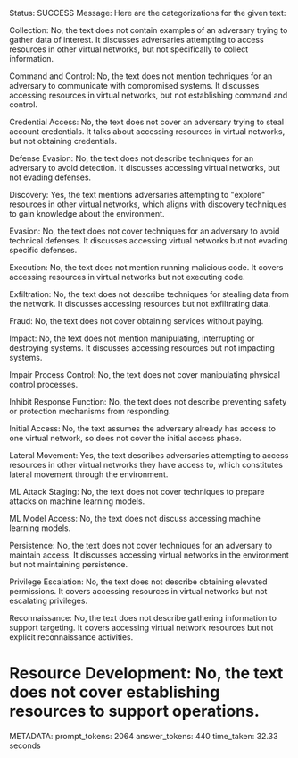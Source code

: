 Status: SUCCESS
Message:  Here are the categorizations for the given text:

Collection: No, the text does not contain examples of an adversary trying to gather data of interest. It discusses adversaries attempting to access resources in other virtual networks, but not specifically to collect information.

Command and Control: No, the text does not mention techniques for an adversary to communicate with compromised systems. It discusses accessing resources in virtual networks, but not establishing command and control.

Credential Access: No, the text does not cover an adversary trying to steal account credentials. It talks about accessing resources in virtual networks, but not obtaining credentials.

Defense Evasion: No, the text does not describe techniques for an adversary to avoid detection. It discusses accessing virtual networks, but not evading defenses.

Discovery: Yes, the text mentions adversaries attempting to "explore" resources in other virtual networks, which aligns with discovery techniques to gain knowledge about the environment.

Evasion: No, the text does not cover techniques for an adversary to avoid technical defenses. It discusses accessing virtual networks but not evading specific defenses.

Execution: No, the text does not mention running malicious code. It covers accessing resources in virtual networks but not executing code.

Exfiltration: No, the text does not describe techniques for stealing data from the network. It discusses accessing resources but not exfiltrating data.

Fraud: No, the text does not cover obtaining services without paying.  

Impact: No, the text does not mention manipulating, interrupting or destroying systems. It discusses accessing resources but not impacting systems.

Impair Process Control: No, the text does not cover manipulating physical control processes.

Inhibit Response Function: No, the text does not describe preventing safety or protection mechanisms from responding.

Initial Access: No, the text assumes the adversary already has access to one virtual network, so does not cover the initial access phase.

Lateral Movement: Yes, the text describes adversaries attempting to access resources in other virtual networks they have access to, which constitutes lateral movement through the environment. 

ML Attack Staging: No, the text does not cover techniques to prepare attacks on machine learning models.

ML Model Access: No, the text does not discuss accessing machine learning models.

Persistence: No, the text does not cover techniques for an adversary to maintain access. It discusses accessing virtual networks in the environment but not maintaining persistence.

Privilege Escalation: No, the text does not describe obtaining elevated permissions. It covers accessing resources in virtual networks but not escalating privileges.  

Reconnaissance: No, the text does not describe gathering information to support targeting. It covers accessing virtual network resources but not explicit reconnaissance activities.

Resource Development: No, the text does not cover establishing resources to support operations.
================================================================================
METADATA:
prompt_tokens: 2064
answer_tokens: 440
time_taken: 32.33 seconds
